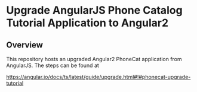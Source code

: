 # Upgrade AngularJS Phone Catalog Tutorial Application to Angular2


## Overview

This repository hosts an upgraded Angular2 PhoneCat application from AngularJS. The steps can be found at 

https://angular.io/docs/ts/latest/guide/upgrade.html#!#phonecat-upgrade-tutorial



